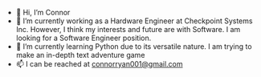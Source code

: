 - 👋 Hi, I’m Connor
- 👀 I’m currently working as a Hardware Engineer at Checkpoint Systems Inc. However, I think my interests and future are with Software. I am looking for a Software Engineer position.
- 🌱 I’m currently learning Python due to its versatile nature. I am trying to make an in-depth text adventure game
- 📫 I can be reached at connorryan001@gmail.com

<!---
connorman01/connorman01 is a ✨ special ✨ repository because its `README.md` (this file) appears on your GitHub profile.
You can click the Preview link to take a look at your changes.
--->
